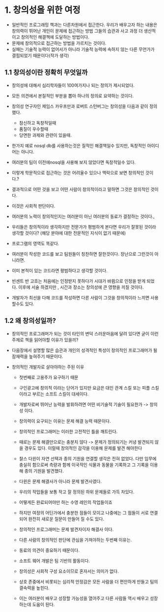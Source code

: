 # 1. 창의성을 위한 여정

- 일반적인 프로그래밍 책과는 다른차원에서 접근한다. 우리가 배우고자 하는 내용은 창의력이 뛰어난 개인이 문제에 접근하는 방법 그들의 습관과 사고 과정 더 생산적이고 창의적인 해결책에 도달하는 방법이다.
- 문제에 창의적으로 접근하는 방법을 가르치는 것이다.
- 실패는 기술적 능력이 없어서가 아니라 기술적 능력에 속하지 않는 다른 무언가가 결핍되었기 때문이다(작가 생각)

## 1.1 창의성이란 정확히 무엇일까

- 창의성에 대해서 심리학자들이 100여가지나 되는 정의가 제시되었다.
- 모든 의견에서 본질적인 부분을 뽑아 하나의 정의로 요약하는 것이다. 
- 창의성 연구자인 제임스 카우프만과 로버트 스턴버그는 창의성을 다음과 같이 정의했다.

    - 참신하고 독창적일때
    - 품질이 우수할때
    - 당면한 과제와 관련이 있을때.

- 한가지 예로 nosql db를 사용하는것은 질적인 해결책일수 있지만, 독창적인 아이디어는 아니다.
- 여러분의 팀이 이전에nosql을 사용해 보지 않았다면 독창적일수 있다.
- 이렇게 학문적으로 접근하는 것은 어려울수 있으나 맥락으로 보면 창의적인 것이다.?

- 결과적으로 어떤 것을 보고 어떤 사람이 창의적이라고 말하면 그것은 창의적인 것이다.
- 이것은 사회적 판단이다.
- 여러분의 노력이 창의적인지는 여러분이 아닌 여러분의 동료가 결정하는 것이다.,
- 우리들은 창의적이라 생각하지만 전문가가 평범하게 본다면 우리가 잘못된 것이라 생각할 것이다? (해당 분야에 대한 전문적인 지식이 없기 때문에)

- 프로그램의 영역도 똑같다. 
- 여러분이 작성한 코드를 보고 팀원들이 칭찬하면 잘한것이다. 장난으로 그런것이 아니라면.
- 이미 본적이 있는 코드라면 평범하다고 생각할 것이다.
- 빈센트 반 고흐는 처음에는 인정받지 못하다가 시대가 바뀜으로 인정을 받게 되었다. 이후에 서술 하겠지만 , 시간과 장소는 창의성에 큰 영향을 끼칠 것이다.

- 개발자가 최선을 다해 코드를 작성하면 다른 사람이 그것을 창의적이라 느끼면 사용할수도 있다.

## 1.2 왜 창의성일까?

- 창의적인 프로그래머가 되는 것이 타인의 변덕 스러운마음에 달려 있다면 굳이 이런 주제로 책을 읽어야할 이유가 있을끼?
- 다음장에서 설명할 많은 습관과 개인의 성격적인 특성이 창의적인 프로그래머가 될 잠재력을 높혀주기 때문이다.

- 창의적인 개발자로 살아야하는 주된 이유

    - 첫번째로 고용주가 요구하기 때문
    - 구인광고에 창의적 이라는 단어가 있지만 요금은 대인 관계 스킬 또는 피플 스킬이라고 부르는 소프트 스킬이 대세이다.

    - 개발자로써 뛰어난 능력을 발휘하려면 어떤 비기술적 기술이 필요한가 -> 창의성 이다.

    - 창의력이 요구되는 이유는 문제 해결 능력 때문이다.
    - 창의적인 프로그래머는 이러한 고전적인 틀을 깨트린다.

    - 때로는 문제 해결만으로는 충분치 않다 -> 문제가 정의되기는 커녕 발견되지 않을 경우도 있다. 이럴때 창의적인 감각을 이용해 문제를 발견 해야한다

    - 찰스 다윈이 자연 선택과 종의 기원을 연결할 생각은 전혀 없었다. 다만 임무에 충실히 함으로써 측량과 함께 이국적인 식물과 동물을 기록하고 그 기록을 이용해 종의 기원을 발견했다.
    - 다윈은 문제 해결사가 아니라 문제 발견사였다.

    - 우리의 작업들을 보통 작고 잘 정의된 하위 문제들로 가득 차있다.
    - 어떻게든 완료되어야만 하는 수영 레인의 작업들이죠
    - 하지만 여정의 어딘가에서 충분한 점들이 모이고 나중에는 그 점들이 서로 연결되어 완전히 새로운 질문이 만들어 질 수도 있다.
    - 창의적인 프로그래머는 문제 발견자이자 해결사 이다.


    - 다른 사람의 창의적인 판단에 관심을 가져야하는 두번째 이유는.
    - 동료의 의견이 중요하기 때문이다.
    - 소프트 웨어 개발은 팀 기반의 활동이다.
    - 창의성은 사회적 구성 요소이므로 혼자서는 의미가 없다.
    - 상호 존중에서 비롯되는 심리적 안정감은 모든 사람을 더 편안하게 만들고 팀의 결속력을 높힌다.
    - 이는 여러분이 배우고 성장할 가능성을 열어주고 다른 사람들 역시 배우고 성장하는데 도움이 된다.
    
